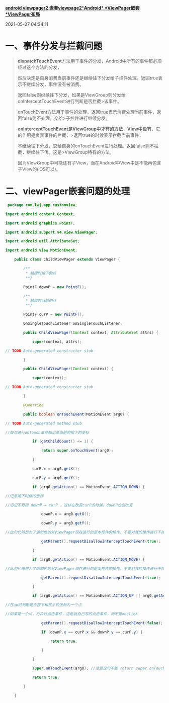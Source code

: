 [**android viewpager2 嵌套viewpage2*****Android\* \*ViewPager嵌套\*ViewPager布局**](https://blog.csdn.net/weixin_31414515/article/details/117314095)

2021-05-27 04:34:11

# 一、事件分发与拦截问题

> **dispatchTouchEvent**方法用于事件的分发，Android中所有的事件都必须经过这个方法的分发，
>
> 然后决定是自身消费当前事件还是继续往下分发给子控件处理。返回true表示不继续分发，事件没有被消费。
>
>返回false则继续往下分发，如果是ViewGroup则分发给onInterceptTouchEvent进行判断是否拦截>该事件。
>
>onTouchEvent方法用于事件的处理，返回true表示消费处理当前事件，返回false则不处理，交给>子控件进行继续分发。
>
>**onInterceptTouchEvent是ViewGroup中才有的方法，View中没有**，它的作用是负责事件的拦截，>返回true的时候表示拦截当前事件，
>
>不继续往下分发，交给自身的onTouchEvent进行处理。返回false则不拦截，继续往下传。这是>ViewGroup特有的方法，
>
>因为ViewGroup中可能还有子View，而在Android中View中是不能再包含子View的(iOS可以)。

# 二、viewPager嵌套问题的处理

```java
 package com.lwj.app.customview;

import android.content.Context;

import android.graphics.PointF;

import android.support.v4.view.ViewPager;

import android.util.AttributeSet;

import android.view.MotionEvent;

    public class ChildViewPager extends ViewPager {

        /**
         * 触摸时按下的点
         **/

        PointF downP = new PointF();

        /**
         * 触摸时当前的点
         **/

        PointF curP = new PointF();

        OnSingleTouchListener onSingleTouchListener;

        public ChildViewPager(Context context, AttributeSet attrs) {

            super(context, attrs);

// TODO Auto-generated constructor stub

        }

        public ChildViewPager(Context context) {

            super(context);

// TODO Auto-generated constructor stub

        }

        @Override

        public boolean onTouchEvent(MotionEvent arg0) {

// TODO Auto-generated method stub

//每次进行onTouch事件都记录当前的按下的坐标

            if (getChildCount() <= 1) {

                return super.onTouchEvent(arg0);

            }

            curP.x = arg0.getX();

            curP.y = arg0.getY();

            if (arg0.getAction() == MotionEvent.ACTION_DOWN) {

//记录按下时候的坐标

//切记不可用 downP = curP ，这样在改变curP的时候，downP也会改变

                downP.x = arg0.getX();

                downP.y = arg0.getY();

//此句代码是为了通知他的父ViewPager现在进行的是本控件的操作，不要对我的操作进行干扰

                getParent().requestDisallowInterceptTouchEvent(true);

            }

            if (arg0.getAction() == MotionEvent.ACTION_MOVE) {

//此句代码是为了通知他的父ViewPager现在进行的是本控件的操作，不要对我的操作进行干扰

                getParent().requestDisallowInterceptTouchEvent(true);

            }

            if (arg0.getAction() == MotionEvent.ACTION_UP || arg0.getAction() == MotionEvent.ACTION_CANCEL) {

//在up时判断是否按下和松手的坐标为一个点

//如果是一个点，将执行点击事件，这是我自己写的点击事件，而不是onclick

                getParent().requestDisallowInterceptTouchEvent(false);

                if (downP.x == curP.x && downP.y == curP.y) {

                    return true;

                }

            }

            super.onTouchEvent(arg0); //注意这句不能 return super.onTouchEvent(arg0); 否则触发parent滑动

            return true;

        }

    }
```